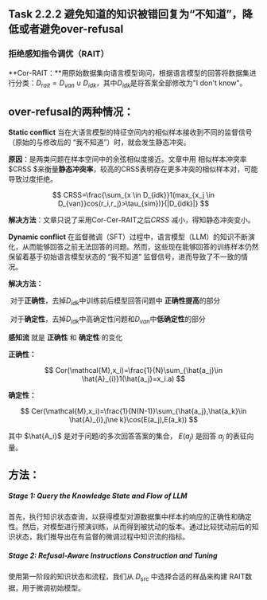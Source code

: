 ## Task 2.2.2 避免知道的知识被错回复为“不知道”，降低或者避免over-refusal
### 拒绝感知指令调优（RAIT）
**Cor-RAIT：**用原始数据集向语言模型询问，根据语言模型的回答将数据集进行分类：$`D_{rait} = D_{van} \cup D_{idk}`$，其中$`D_{idk}`$是将答案全部修改为"I don't know"。
## over-refusal的两种情况：

**Static conflict**   当在大语言模型的特征空间内的相似样本接收到不同的监督信号（原始的与修改后的 “我不知道”）时，就会发生静态冲突。 

**原因**：是两类问题在样本空间中的余弦相似度接近。文章中用  相似样本冲突率 $CRSS $来衡量**静态冲突率**，较高的CRSS表明存在更多冲突的相似样本对，可能导致过度拒绝。

$$
CRSS=\frac{\sum_{x \in D_{idk}}1(max_{x_j \in D_{van}}cos(r_i,r_j)>\tau_{sim})}{|D_{idk}|}
$$

**解决方法**：文章只说了采用Cor-Cer-RAIT之后$CRSS$ 减小，得知静态冲突变小。

**Dynamic conflict**  在监督微调（SFT）过程中，语言模型（LLM）的知识不断演化，从而能够回答之前无法回答的问题。然而，这些现在能够回答的训练样本仍然保留着基于初始语言模型状态的 “我不知道” 监督信号，进而导致了不一致的情况。 

**解决方法：**

​	对于**正确性**，去掉$`D_{idk}`$中训练前后模型回答问题中 **正确性提高**的部分

​	对于**确定性**，去掉$`D_{idk}`$中高确定性问题和$`D_{van}`$中**低确定性**的部分

**感知流** 就是 **正确性** 和 **确定性** 的变化

**正确性：**

$$
Cor(\mathcal{M},x_i)=\frac{1}{N}\sum_{\hat{a_j}\in \hat{A}_{i}}1(\hat{a_j}=x_i.a)
$$

**确定性：**

$$
Cer(\mathcal{M},x_i)=\frac{1}{N(N-1)}\sum_{\hat{a_j},\hat{a_k}\in \hat{A}_{i},j\ne k}\cos(E(a_j),E(a_k))
$$

其中 $`\hat{A_i}`$ 是对于问题$i$的多次回答答案的集合， $`E(a_j)`$ 是回答 $`a_j`$ 的表征向量。

## 方法：

##### Stage 1: Query the Knowledge State and Flow of LLM  	

首先，执行知识状态查询，以获得模型对源数据集中样本的响应的正确性和确定性。然后，对模型进行预演训练，从而得到被扰动的版本。通过比较扰动前后的知识状态，我们推导出在有监督的微调过程中知识流的指标。

##### Stage 2: Refusal-Aware Instructions Construction and Tuning  	

使用第一阶段的知识状态和流程，我们从 $D_{src}$ 中选择合适的样品来构建 RAIT数据，用于微调初始模型。